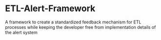# ETL-Alert-Framework
A framework to create a standardized feedback mechanism for ETL processes while keeping the developer free from implementation details of the alert system
